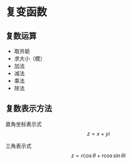 # 复变函数

## 复数运算

+ 取共轭
+ 求大小（模）
+ 加法
+ 减法
+ 乘法
+ 除法

## 复数表示方法

直角坐标表示式
$$ z=x+yi$$

三角表示式
$$ z=r\cos\theta+r\cos\sin\theta i $$
